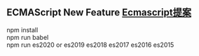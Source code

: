 ## ECMAScript New Feature [Ecmascript提案](https://github.com/tc39/proposals/blob/master/finished-proposals.md)
  npm install  
  npm run babel  
  npm run es2020 or es2019 es2018 es2017 es2016 es2015  
